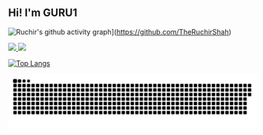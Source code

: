 <!-- ## Oiii! Eu sou a GURU -->

## Hi! I'm GURU1

![Ruchir's github activity graph](https://activity-graph.herokuapp.com/graph?username=TheRuchirShah&bg_color=151515&line=444444&point=dadada&color=dadada&area=true&area_color=f1f1f1&hide_border=true)](https://github.com/TheRuchirShah)

<div>
  <a href="https://github.com/guru111">
  <img height="180em" src="https://github-readme-stats.vercel.app/api?username=guru111&show_icons=true&theme=dracula&include_all_commits=true&count_private=true"/>
  <img height="180em" src="https://github-readme-stats.vercel.app/api/top-langs/?username=guru111&layout=compact&langs_count=7&theme=dracula"/>
</div>
 
[![Top Langs](https://github-readme-stats.vercel.app/api/top-langs/?username=anuraghazra)](https://github.com/anuraghazra/github-readme-stats)
 
![Snake animation](https://github.com/Guru111/guru1/blob/output/github-contribution-grid-snake.svg)
